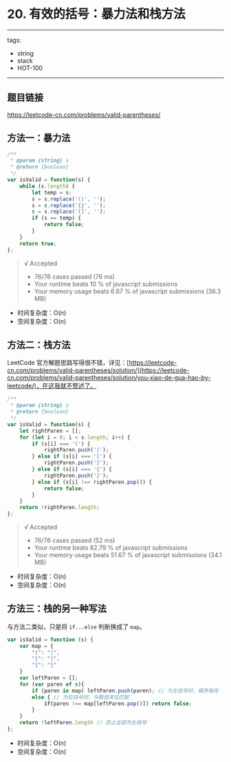# 20. 有效的括号：暴力法和栈方法

---
tags: 
  - string
  - stack
  - HOT-100
---


## 题目链接

https://leetcode-cn.com/problems/valid-parentheses/


## 方法一：暴力法

```js
/**
 * @param {string} s
 * @return {boolean}
 */
var isValid = function(s) {
    while (s.length) {
        let temp = s;
        s = s.replace('()', '');
        s = s.replace('{}', '');
        s = s.replace('[]', '');
        if (s == temp) {
            return false;
        }
    }
    return true;
};
```

> √ Accepted
>  - 76/76 cases passed (76 ms)
>  - Your runtime beats 10 % of javascript submissions
>  - Your memory usage beats 6.67 % of javascript submissions (36.3 MB)

- 时间复杂度：O(n)
- 空间复杂度：O(n)


## 方法二：栈方法

LeetCode 官方解题思路写得很不错，详见：[https://leetcode-cn.com/problems/valid-parentheses/solution/](https://leetcode-cn.com/problems/valid-parentheses/solution/you-xiao-de-gua-hao-by-leetcode/)，在这我就不赘述了。

```js
/**
 * @param {string} s
 * @return {boolean}
 */
var isValid = function(s) {
    let rightParen = [];
    for (let i = 0; i < s.length; i++) {
        if (s[i] === '(') {
            rightParen.push(')');
        } else if (s[i] === '[') {
            rightParen.push(']');
        } else if (s[i] === '{') {
            rightParen.push('}');
        } else if (s[i] !== rightParen.pop()) {
            return false;
        }
    }
    return !rightParen.length;
};
```

> √ Accepted
>  - 76/76 cases passed (52 ms)
>  - Your runtime beats 82.79 % of javascript submissions
>  - Your memory usage beats 51.67 % of javascript submissions (34.1 MB)

- 时间复杂度：O(n)
- 空间复杂度：O(n)


## 方法三：栈的另一种写法

与方法二类似，只是将 `if...else` 判断换成了 `map`。

```js
var isValid = function (s) {
    var map = {
        "(": ")",
        "[": "]",
        "{": "}"
    }
    var leftParen = [];
    for (var paren of s){
        if (paren in map) leftParen.push(paren); // 为左括号时，顺序保存
        else { // 为右括号时，与数组末位匹配
            if(paren !== map[leftParen.pop()]) return false;
        }
    }
    return !leftParen.length // 防止全部为左括号
};
```

- 时间复杂度：O(n)
- 空间复杂度：O(n)

<disqus />
